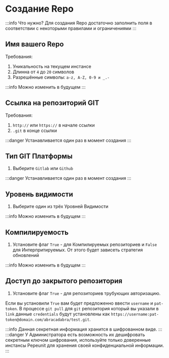 # Создание Repo

:::info Что нужно?
Для создания Repo достаточно заполнить поля в соответствии с некоторыми правилами и ограничениями
:::

## Имя вашего Repo

Требования:
1. Уникальность на текущем инстансе
1. Длинна от `4` до `20` символов
1. Разрешённые символы: `a-z, A-Z, 0-9 и _.-`

:::info
Можно изменить в будущем
:::

## Cсылка на репозиторий GIT

Требования:
1. `http://` или `https://` в начале ссылки
1. `.git` в конце ссылки

:::danger
Устанавливается один раз в момент создания
:::

## Тип GIT Платформы
1. Выберите `Gitlab` или `Github`

:::danger
Устанавливается один раз в момент создания
:::

## Уровень видимости
1. Выберите один из трёх Уровней Видимости

:::info
Можно изменить в будущем
:::

## Компилируемость
1. Установите флаг `True` - для Компилируемых репозиториев и `False` для Интерпритируемых. От этого будет зависеть стратегия обновлений

:::info
Можно изменить в будущем
:::

## Доступ до закрытого репозитория
1. Установите флаг `True` - для репозиториев трубующих авторизацию.

Если вы установили `True` вам будет предложенно ввести `username` и `pat-token`. В процессе `git pull` для `git` репозитория который вы указали в `link` данные `credentials` будут установлены как `https://username:pat-token@domain.com/abracadabra/test.git`.

:::info
Данная секретная информация хранится в шифрованном виде.
:::
:::danger
У Администратора есть возможность их дешифровать секретным ключом шифрования, используйте только доверенные инстансы Pepeunit для хранения своей конфиденциальной информации.
:::